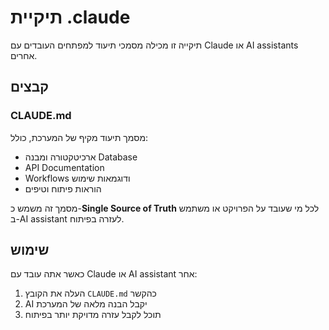 # תיקיית .claude

תיקייה זו מכילה מסמכי תיעוד למפתחים העובדים עם Claude או AI assistants אחרים.

## קבצים

### CLAUDE.md
מסמך תיעוד מקיף של המערכת, כולל:
- ארכיטקטורה ומבנה Database
- API Documentation
- Workflows ודוגמאות שימוש
- הוראות פיתוח וטיפים

מסמך זה משמש כ-**Single Source of Truth** לכל מי שעובד על הפרויקט או משתמש ב-AI assistant לעזרה בפיתוח.

## שימוש

כאשר אתה עובד עם Claude או AI assistant אחר:
1. העלה את הקובץ `CLAUDE.md` כהקשר
2. AI יקבל הבנה מלאה של המערכת
3. תוכל לקבל עזרה מדויקת יותר בפיתוח
